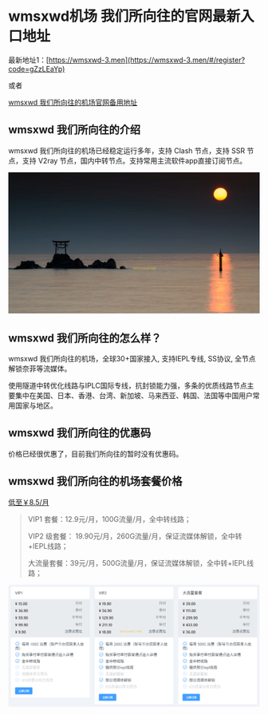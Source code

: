 # wmsxwd机场 我们所向往的官网最新入口地址

最新地址1：[https://wmsxwd-3.men](https://wmsxwd-3.men/#/register?code=gZzLEaYp)

或者

[wmsxwd 我们所向往的机场官网备用地址](https://xuv.cc/out/wm)

## wmsxwd 我们所向往的介绍

wmsxwd 我们所向往的机场已经稳定运行多年，支持 Clash 节点，支持 SSR 节点，支持 V2ray 节点，国内中转节点。支持常用主流软件app直接订阅节点。

[![wmsxwd 我们所向往的机场官网地址最新](wmsxwd_20241222_101259.png)](https://xuv.cc/out/wm)

## wmsxwd 我们所向往的怎么样？

wmsxwd 我们所向往的机场，全球30+国家接入, 支持IEPL专线, SS协议, 全节点解锁奈菲等流媒体。

使用隧道中转优化线路与IPLC国际专线，抗封锁能力强，多条的优质线路节点主要集中在美国、日本、香港、台湾、新加坡、马来西亚、韩国、法国等中国用户常用国家与地区。

## wmsxwd 我们所向往的优惠码

价格已经很优惠了，目前我们所向往的暂时没有优惠码。

## wmsxwd 我们所向往的机场套餐价格

[低至￥8.5/月](https://xuv.cc/out/wm)

> VIP1 套餐：12.9元/月，100G流量/月，全中转线路；
> 
> VIP2 级套餐： 19.90元/月，260G流量/月，保证流媒体解锁，全中转+IEPL线路；
> 
> 大流量套餐：39元/月，500G流量/月，保证流媒体解锁，全中转+IEPL线路；

[![wmsxwd 我们所向往的机场套餐价格](wmsxwd_20241222_100825.png)](https://xuv.cc/out/wm)
